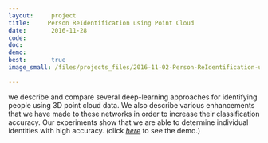 ```yaml
---
layout:     project
title:     Person ReIdentification using Point Cloud
date:       2016-11-28
code:  
doc:        
demo:
best:       true
image_small: /files/projects_files/2016-11-02-Person-ReIdentification-using-Point-Cloud.png

---
```

we describe and compare several deep-learning approaches for identifying
people using 3D point cloud data. We also describe various enhancements
that we have made to these networks in order to increase their classification accuracy.
Our experiments show that we are able to determine individual identities
with high accuracy. (click  [*here*](https://www.youtube.com/watch?v=pN6oPjqdJLg) to see the demo.)